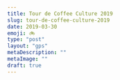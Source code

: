 ```yaml
---
title: Tour de Coffee Culture 2019
slug: tour-de-coffee-culture-2019
date: 2019-03-30
emoji: 🚲
type: "post"
layout: "gps"
metaDescription: ""
metaImage: ""
draft: true
---
```




